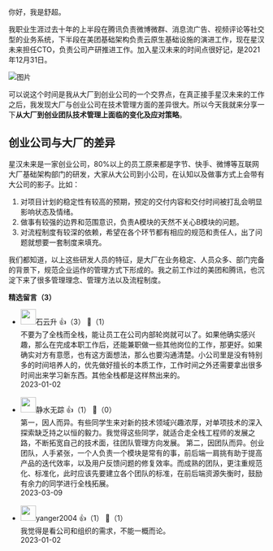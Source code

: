 你好，我是舒超。

我职业生涯过去十年的上半段在腾讯负责微博微群、消息流广告、视频评论等社交型的业务系统，下半段在美团基础架构负责云原生基础设施的演进工作，现在星汉未来担任CTO，负责公司产研推进工作。加入星汉未来的时间点很好记，是2021年12月31日。

![图片](https://static001.geekbang.org/resource/image/9e/38/9e81453c2692cc7abc0acf6ec3bb8838.png?wh=1920x549)

可以说这个时间是我从大厂到创业公司的一个交界点，在真正接手星汉未来的工作之后，我发现大厂与创业公司在技术管理方面的差异很大。所以今天我就来分享一下**从大厂到创业团队技术管理上面临的变化及应对策略**。

## 创业公司与大厂的差异

星汉未来是一家创业公司，80%以上的员工原来都是字节、快手、微博等互联网大厂基础架构部门的研发，大家从大公司到小公司，在认知以及做事方式上会带有大公司的影子。比如：

1. 对项目计划的稳定性有较高的预期，预定的交付内容和交付时间被打乱会明显影响状态及情绪。
2. 做事有较强的边界和范围意识，负责A模块的天然不关心B模块的问题。
3. 对流程制度有较深的依赖，希望在各个环节都有相应的规范和责任人，出了问题就想要一套制度来填充。

我们都知道，以上这些研发人员的特征，是大厂在业务稳定、人员众多、部门完备的背景下，规范企业运作的管理方式下形成的。我之前工作过的美团和腾讯，也沉淀下来了很多管理理念、管理方法以及流程制度。
<div><strong>精选留言（3）</strong></div><ul>
<li><img src="https://static001.geekbang.org/account/avatar/00/0f/a0/c3/c5db35df.jpg" width="30px"><span>石云升</span> 👍（3） 💬（1）<div>不要为了全栈而全栈，能让员工在公司内部轮岗就可以了。如果他确实感兴趣，那么在完成本职工作后，还能兼职做一些其他岗位的工作，那更好。如果确实对方有意愿，也有这方面想法，那么也要沟通清楚。小公司里是没有特别多的时间培养人的，优先做好擅长的本质工作，工作时间之外还需要拿出很多时间出来学习新东西。其他全栈都是这样熬出来的。</div>2023-01-02</li><br/><li><img src="http://thirdwx.qlogo.cn/mmopen/KFgDEHIEpnTyBy00mxJSf03JakqofJN0IzD3v7gwJ0sIODnHAnCoLiaibjRXIbGjHo879A01g99OI5hGd1t0XNdA0icVJ385YrC/132" width="30px"><span>静水无踪</span> 👍（1） 💬（0）<div>第一，因人而异。有些同学生来对新的技术领域兴趣浓厚，对单项技术的深入探索缺乏持之以恒的毅力。我觉得这些同学，就适合走全栈工程师的发展之路，不断拓宽自己的技术面，往团队管理方向发展。
第二，因团队而异。创业团队，人手紧张，一个人负责一个模块是常有的事，前后端一肩挑有助于提高产品的迭代效率，以及用户反馈问题的修复效率。而成熟的团队，更注重规范化、标准化，此时应该先要建立各个团队的标准，在前后端资源失衡时，鼓励有余力的同学进行全栈拓展。</div>2023-03-09</li><br/><li><img src="http://thirdwx.qlogo.cn/mmopen/vi_32/DYAIOgq83erms9qcIFYZ4npgLYPu1QgxQyaXcj64ZBicNVeBRWcYUpCZ9p0BGsrEcX8heibMLCV4Gde4P9pf7PjA/132" width="30px"><span>yanger2004</span> 👍（1） 💬（1）<div>我觉得是看公司和组织的需求，不能一概而论。</div>2023-01-02</li><br/>
</ul>